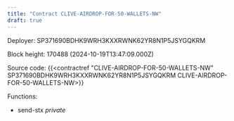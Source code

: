 ```yaml
---
title: "Contract CLIVE-AIRDROP-FOR-50-WALLETS-NW"
draft: true
---
```

Deployer: SP371690BDHK9WRH3KXXRWNK62YR8N1P5JSYGQKRM


 



Block height: 170488 (2024-10-19T13:47:09.000Z)

Source code: {{<contractref "CLIVE-AIRDROP-FOR-50-WALLETS-NW" SP371690BDHK9WRH3KXXRWNK62YR8N1P5JSYGQKRM CLIVE-AIRDROP-FOR-50-WALLETS-NW>}}

Functions:

* send-stx _private_
